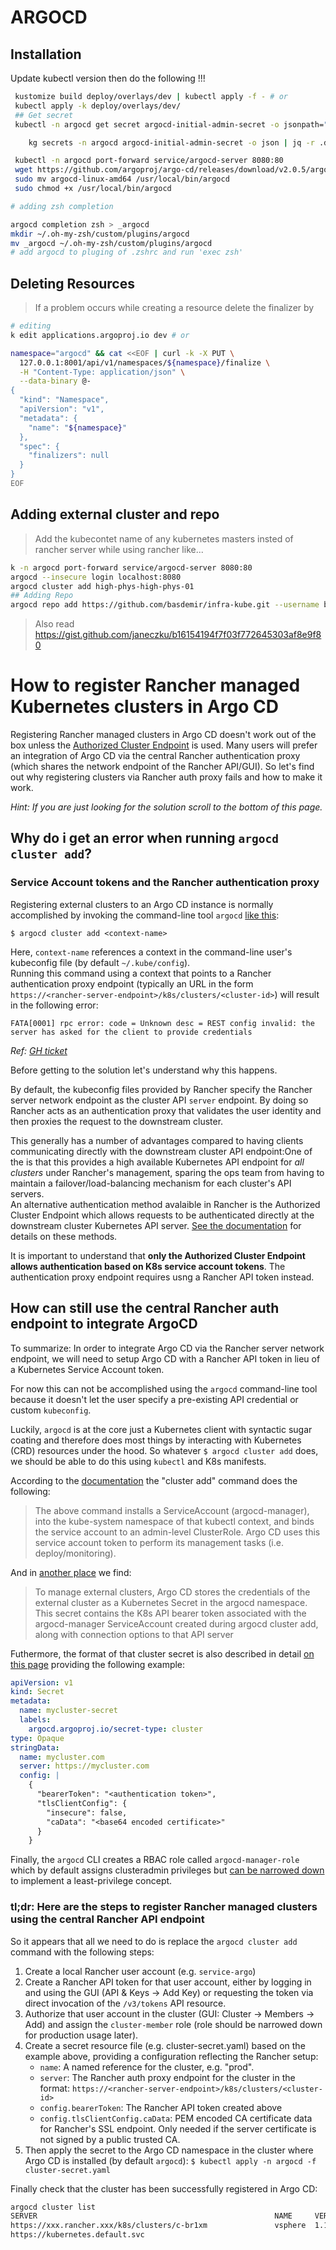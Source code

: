 # ARGOCD

## Installation

Update kubectl version then do the following !!!

```bash
 kustomize build deploy/overlays/dev | kubectl apply -f - # or
 kubectl apply -k deploy/overlays/dev/
 ## Get secret
 kubectl -n argocd get secret argocd-initial-admin-secret -o jsonpath="{.data.password}" | base64 -d && echo

	kg secrets -n argocd argocd-initial-admin-secret -o json | jq -r .data.password | base64 -d && echo

 kubectl -n argocd port-forward service/argocd-server 8080:80
 wget https://github.com/argoproj/argo-cd/releases/download/v2.0.5/argocd-linux-amd64
 sudo mv argocd-linux-amd64 /usr/local/bin/argocd
 sudo chmod +x /usr/local/bin/argocd
```

```bash
# adding zsh completion

argocd completion zsh > _argocd
mkdir ~/.oh-my-zsh/custom/plugins/argocd
mv _argocd ~/.oh-my-zsh/custom/plugins/argocd
# add argocd to pluging of .zshrc and run 'exec zsh'
```

## Deleting Resources

> If a problem occurs while creating a resource delete the finalizer by

```bash
# editing
k edit applications.argoproj.io dev # or

namespace="argocd" && cat <<EOF | curl -k -X PUT \
  127.0.0.1:8001/api/v1/namespaces/${namespace}/finalize \
  -H "Content-Type: application/json" \
  --data-binary @-
{
  "kind": "Namespace",
  "apiVersion": "v1",
  "metadata": {
    "name": "${namespace}"
  },
  "spec": {
    "finalizers": null
  }
}
EOF
```

## Adding external cluster and repo

> Add the kubecontet name of any kubernetes masters insted of rancher server while using rancher like...

```bash
k -n argocd port-forward service/argocd-server 8080:80
argocd --insecure login localhost:8080
argocd cluster add high-phys-high-phys-01
## Adding Repo
argocd repo add https://github.com/basdemir/infra-kube.git --username basdemir
```

> Also read https://gist.github.com/janeczku/b16154194f7f03f772645303af8e9f80

# How to register Rancher managed Kubernetes clusters in Argo CD

Registering Rancher managed clusters in Argo CD doesn't work out of the box unless the [Authorized Cluster Endpoint](https://rancher.com/docs/rancher/v2.x/en/cluster-admin/cluster-access/ace) is used. Many users will prefer an integration of Argo CD via the central Rancher authentication proxy (which shares the network endpoint of the Rancher API/GUI). So let's find out why registering clusters via Rancher auth proxy fails and how to make it work.

_Hint: If you are just looking for the solution scroll to the bottom of this page._

## Why do i get an error when running `argocd cluster add`?

### Service Account tokens and the Rancher authentication proxy

Registering external clusters to an Argo CD instance is normally accomplished by invoking the command-line tool `argocd` [like this](https://argoproj.github.io/argo-cd/getting_started/#5-register-a-cluster-to-deploy-apps-to-optional):

```shell
$ argocd cluster add <context-name>
```

Here, `context-name` references a context in the command-line user's kubeconfig file (by default `~/.kube/config`).  
Running this command using a context that points to a Rancher authentication proxy endpoint (typically an URL in the form `https://<rancher-server-endpoint>/k8s/clusters/<cluster-id>`) will result in the following error:

```
FATA[0001] rpc error: code = Unknown desc = REST config invalid: the server has asked for the client to provide credentials
```

_Ref: [GH ticket](https://github.com/argoproj/argo-cd/issues/1237)_

Before getting to the solution let's understand why this happens.

By default, the kubeconfig files provided by Rancher specify the Rancher server network endpoint as the cluster API `server` endpoint. By doing so Rancher acts as an authentication proxy that validates the user identity and then proxies the request to the downstream cluster.

This generally has a number of advantages compared to having clients communicating directly with the downstream cluster API endpoint:One of the is that this provides a high available Kubernetes API endpoint for _all clusters_ under Rancher's management, sparing the ops team from having to maintain a failover/load-balancing mechanism for each cluster's API servers.  
An alternative authentication method avalaible in Rancher is the Authorized Cluster Endpoint which allows requests to be authenticated directly at the downstream cluster Kubernetes API server. [See the documentation](https://rancher.com/docs/rancher/v2.x/en/cluster-admin/cluster-access/ace) for details on these methods.

It is important to understand that **only the Authorized Cluster Endpoint allows authentication based on K8s service account tokens**. The authentication proxy endpoint requires usng a Rancher API token instead.

## How can still use the central Rancher auth endpoint to integrate ArgoCD

To summarize: In order to integrate Argo CD via the Rancher server network endpoint, we will need to setup Argo CD with a Rancher API token in lieu of a Kubernetes Service Account token.

For now this can not be accomplished using the `argocd` command-line tool because it doesn't let the user specify a pre-existing API credential or custom `kubeconfig`.

Luckily, `argocd` is at the core just a Kubernetes client with syntactic sugar coating and therefore does most things by interacting with Kubernetes (CRD) resources under the hood. So whatever `$ argocd cluster add` does, we should be able to do this using `kubectl` and K8s manifests.

According to the [documentation](https://argoproj.github.io/argo-cd/getting_started/#5-register-a-cluster-to-deploy-apps-to-optional) the "cluster add" command does the following:

> The above command installs a ServiceAccount (argocd-manager), into the kube-system namespace of that kubectl context, and binds the service account to an admin-level ClusterRole. Argo CD uses this service account token to perform its management tasks (i.e. deploy/monitoring).

And in [another place](https://argoproj.github.io/argo-cd/operator-manual/security/#external-cluster-credentials) we find:

> To manage external clusters, Argo CD stores the credentials of the external cluster as a Kubernetes Secret in the argocd namespace. This secret contains the K8s API bearer token associated with the argocd-manager ServiceAccount created during argocd cluster add, along with connection options to that API server

Futhermore, the format of that cluster secret is also described in detail [on this page](https://argoproj.github.io/argo-cd/operator-manual/declarative-setup/#clusters) providing the following example:

```yaml
apiVersion: v1
kind: Secret
metadata:
  name: mycluster-secret
  labels:
    argocd.argoproj.io/secret-type: cluster
type: Opaque
stringData:
  name: mycluster.com
  server: https://mycluster.com
  config: |
    {
      "bearerToken": "<authentication token>",
      "tlsClientConfig": {
        "insecure": false,
        "caData": "<base64 encoded certificate>"
      }
    }
```

Finally, the `argocd` CLI creates a RBAC role called `argocd-manager-role` which by default assigns clusteradmin privileges but [can be narrowed down](https://argoproj.github.io/argo-cd/operator-manual/security/#cluster-rbac) to implement a least-privilege concept.

### tl;dr: Here are the steps to register Rancher managed clusters using the central Rancher API endpoint

So it appears that all we need to do is replace the `argocd cluster add` command with the following steps:

1. Create a local Rancher user account (e.g. `service-argo`)
2. Create a Rancher API token for that user account, either by logging in and using the GUI (API & Keys -> Add Key) or requesting the token via direct invocation of the `/v3/tokens` API resource.
3. Authorize that user account in the cluster (GUI: Cluster -> Members -> Add) and assign the `cluster-member` role (role should be narrowed down for production usage later).
4. Create a secret resource file (e.g. cluster-secret.yaml) based on the example above, providing a configuration reflecting the Rancher setup:
   - `name`: A named reference for the cluster, e.g. "prod".
   - `server`: The Rancher auth proxy endpoint for the cluster in the format: `https://<rancher-server-endpoint>/k8s/clusters/<cluster-id>`
   - `config.bearerToken`: The Rancher API token created above
   - `config.tlsClientConfig.caData`: PEM encoded CA certificate data for Rancher's SSL endpoint. Only needed if the server certificate is not signed by a public trusted CA.
5. Then apply the secret to the Argo CD namespace in the cluster where Argo CD is installed (by default `argocd`):
   `$ kubectl apply -n argocd -f cluster-secret.yaml`

Finally check that the cluster has been successfully registered in Argo CD:

```sh
argocd cluster list
SERVER                                                     NAME     VERSION  STATUS      MESSAGE
https://xxx.rancher.xxx/k8s/clusters/c-br1xm               vsphere  1.17     Successful
https://kubernetes.default.svc                                               Successful
```
